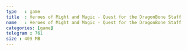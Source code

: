 ```yaml
---
type   : game
title  : Heroes of Might and Magic - Quest for the DragonBone Staff
name   : Heroes of Might and Magic - Quest for the DragonBone Staff
categories: [game]
telegram : 761
size : 409 MB
---
```



